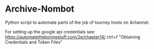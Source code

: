 # Archive-Nombot
Python script to automate parts of the job of tourney hosts on 4channel. 

For setting up the google api credentials see: https://automatetheboringstuff.com/2e/chapter14/
ctrl+f "Obtaining Credentials and Token Files"
